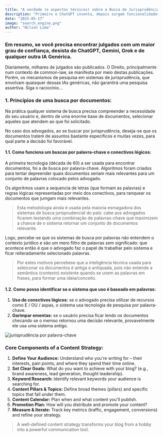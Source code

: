 ```yaml
---
title: "A verdade (e aspectos técnicos) sobre a Busca de Jurisprudência por IA"
description: "Primeiro o ChatGPT inventa, depois surgem funcionalidades de Busca e Investigação (Deep Search e/ou Pesquisa Profunda). Como funciona e até onde estas pesquisas podem ajudar você advogado."
date: "2025-05-17"
image: "search_engine.png"
author: "Wilson Lima"
---
```


### Em resumo, se você precisa encontrar julgados com um maior grau de confiança, desista do ChatGPT, Gemini, Grok e de qualquer outra IA Genérica.

Diariamente, milhares de julgados são publicados. O Direito, principalmente num contexto de common-law, se manifesta por meio destas publicações. Porém, os mecanismos de pesquisa em sistemas de jurisprudência, que envolvam quaisquer dessas IAs genéricas, não garantirá uma pesquisa assertiva. Siga o raciocínio...


### 1. Princípios de uma busca por documentos:

Na prática qualquer sistema de busca precisa compreender a necessidade do seu usuário e, dentro de uma enorme base de documentos, selecionar aqueles que atendem ao que foi solicitado.

No caso dos advogados, ao se buscar por jurisprudência, deseja-se que os documentos tratem de assuntos bastante específicos e muitas vezes, para qual parte a decisão foi favorável.

####   1.1. Como funciona um buscas por palavra-chave e conectivos lógicos:

A primeira tecnologia (década de 60) a ser usada para encontrar documentos, foi a de busca por palavra-chave. Algoritmos foram criados para tentar depreender quais documentos seriam mais relevantes para um conjunto de palavras colocado pelos advogado.

Os algoritmos usam a sequencia de letras (que formam as palavras) e regras lógicas representadas por meio dos conectivos, para ranquear os documentos que jumgam mais relevantes.

> Esta metodologia ainda é usada pela maioria esmagadora dos sistemas de busca jurisprudencial do país: cabe aos advogados ficarem testando uma combinação de palavras-chave que maximizem a chance de o sistema retornar um conjunto de documentos relevante.

Logo, percebe-se que os sistemas de busca por palavras não entendem o contexto jurídico e são um mero filtro de palavras sem significado: que acontece então é que o advogado faz o papel de trabalhar pelo sistema e ficar reiteradamente selecionado palavras.


> Por estes motivos percebese que a inteligência técnica usada para seleiconar os documentos é antiga e antiquada, pois não entende a semântica (contexto) existente quando se unem as palavras em frases, para formar uma ideia/conceito.

####  1.2. Como posso identificar se o sistema que uso é baseado em palavras:
1. **Uso de conectivos lógicos:** se o advogado precisa utilizar de recursos como E / OU / aspas, o sistema usa tecnologia de pesquisa por palavra-chave.
2. **Garimpar ementas:** se o usuário precisa ficar lendo os documentos checando se o memso retornou uma decisão relevante, provavelmente ele usa uma sistema antigo.

![jurisprudência por palavra-chave](/images/articles/palavras_chave_stf.png "Sistema de busca por palavra-chave")

### Core Components of a Content Strategy:

1.  **Define Your Audience:** Understand who you're writing for – their interests, pain points, and where they spend their time online.
2.  **Set Clear Goals:** What do you want to achieve with your blog? (e.g., brand awareness, lead generation, thought leadership).
3.  **Keyword Research:** Identify relevant keywords your audience is searching for.
4.  **Content Pillars & Topics:** Define broad themes (pillars) and specific topics that fall under them.
5.  **Content Calendar:** Plan when and what content you'll publish.
6.  **Promotion Plan:** How will you distribute and promote your content?
7.  **Measure & Iterate:** Track key metrics (traffic, engagement, conversions) and refine your strategy.

> A well-defined content strategy transforms your blog from a hobby into a powerful communication tool.
